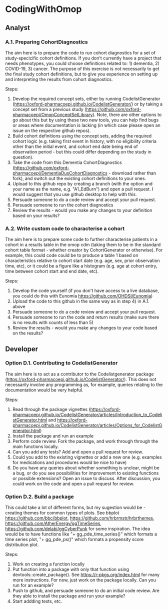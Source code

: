 # CodingWithOmop

## Analyst
### A.1. Preparing CohortDiagnostics
The aim here is to prepare the code to run cohort diagnostics for a set of study-specicific cohort definitions. If you don't currently have a project that needs phenotypes, you could choose definitions related to: 1) dementia, 2) COVID-19, 3) cancer. The purpose of this exercise is not necessarily to get the final study cohort definitions, but to give you experience on setting up and interpreting the results from cohort diagnostics.

Steps:
1) Develop the required concept sets, either by running CodelistGenerator (https://oxford-pharmacoepi.github.io/CodelistGenerator/) or by taking a concept set from a previous study (https://github.com/oxford-pharmacoepi/OmopConceptSetLibrary). Note, there are other options to go about this but by using these two new tools, you can help find bugs or areas where documentation is lacking (in which case please open an issue on the respective github repos).
2) Build cohort definitions using the concept sets, adding the required cohort logic (e.g. taking first event in history, with no eligibility criteria other than the initial event, and cohort end date being end of observation period - but this could differ depending on the study in question).
3) Take the code from this Dementia CohortDiagnostics (https://github.com/oxford-pharmacoepi/DementiaDusCohortDiagnostics - download rather than fork), and switch out the existing cohort definitions to your ones. 
4) Upload to this github repo by creating a branch (with the option and your name as the name, e.g. "A1_EdBurn") and open a pull request. I would suggest that you use github desktop to help with this. 
5) Persuade someone to do a code review and accept your pull request.
6) Persuade someone to run the cohort diagnostics 
7) Review the results - would you make any changes to your definition based on your results?


### A.2. Write custom code to characterise a cohort 
The aim here is to prepare some code to further characterise patients in a cohort in a results table in the omop cdm (taking them to be in the standard cohort table format - whether creator by CohortGenerator or otherwise). For example, this could code could be to produce a table 1 based on characteristics relative to cohort start date (e.g. age, sex, prior observation time, etc), or it could be a figure like a histogram (e.g. age at cohort entry, time between cohort start and end date, etc).

Steps: 
1) Develop the code yourself (if you don't have access to a live database, you could do this with Eunomia https://github.com/OHDSI/Eunomia)
2) Upload the code to this github in the same way as in step 4) in A.1. above
3) Persuade someone to do a code review and accept your pull request.
4) Persuade someone to run the code and return results (make sure there is no results with counts of less than 5)
5) Review the results - would you make any changes to your code based on the results?


## Developer 
### Option D.1. Contributing to CodelistGenerator
The aim here is to act as a contributor to the Codelistgenerator package (https://oxford-pharmacoepi.github.io/CodelistGenerator/). This does not necessarily involve any programming as, for example, queries relating to the documentation would be very helpful.

Steps: 
1) Read through the package vignettes (https://oxford-pharmacoepi.github.io/CodelistGenerator/articles/Introduction_to_CodelistGenerator.html and https://oxford-pharmacoepi.github.io/CodelistGenerator/articles/Options_for_CodelistGenerator.html)
2) Install the package and run an example
3) Perform code review. Fork the package, and work through through the main functions locally. 
4) Can you add any tests? Add and open a pull request for review.
5) Could you add to the existing vignettes or add a new one (e.g. examples for medications and procedures would be nice to have)
6) Do you have any queries about whether something is unclear, might be a bug, or do you see possibilities for improvement to existing functions or possible extensions? Open an issue to discuss. After discussion, you could work on the code and open a pull request for review.

### Option D.2. Build a package 
This could take a lot of different forms, but my sugestion would be - creating themes for common types of plots. See bbplot https://github.com/bbc/bbplot, https://github.com/hrbrmstr/hrbrthemes, https://github.com/AtherEnergy/ggTimeSeries, https://github.com/delabj/ggCyberPunk for some inspiration. The idea would be to have functions like "+ gg_pde_time_series()" which formats a time series plot, "+ gg_pde_ps()" which formats a propensity score distribution plot.

Steps: 
1) Work on creating a function locally 
2) Put function into a package with only that function using devtools::create_package(). See https://r-pkgs.org/index.html for many more instructions. For now, just work on the package locally. Can you run for an example?
3) Push to github, and persuade someone to do an initial code review. Are they able to install the package and run your example?
4) Start addding tests, etc. 
